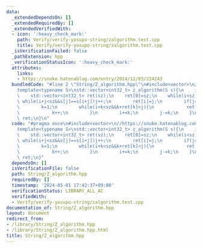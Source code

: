 ```yaml
---
data:
  _extendedDependsOn: []
  _extendedRequiredBy: []
  _extendedVerifiedWith:
  - icon: ':heavy_check_mark:'
    path: Verify/verify-yosupo-string/zalgorithm.test.cpp
    title: Verify/verify-yosupo-string/zalgorithm.test.cpp
  _isVerificationFailed: false
  _pathExtension: hpp
  _verificationStatusIcon: ':heavy_check_mark:'
  attributes:
    links:
    - https://snuke.hatenablog.com/entry/2014/12/03/214243
  bundledCode: "#line 2 \"String/Z_algorithm.hpp\"\n#include<vector>\n//https://snuke.hatenablog.com/entry/2014/12/03/214243\n\
    template<typename S>\nstd::vector<int32_t> z_algorithm(S s){\n    int32_t sz=s.size(),i=1,j=0,k;\n\
    \    std::vector<int32_t> ret(sz);\n    ret[0]=sz;\n    while(i<sz){\n       \
    \ while(i+j<sz&&s[j]==s[i+j])j++;\n        ret[i]=j;\n        if(j==0){i++;continue;}\n\
    \        k=1;\n        while(i+k<sz&&k+ret[k]<j){\n            ret[i+k]=ret[k];\n\
    \            k++;\n        }\n        i+=k;\n        j-=k;\n    }\n    return\
    \ ret;\n}\n"
  code: "#pragma once\n#include<vector>\n//https://snuke.hatenablog.com/entry/2014/12/03/214243\n\
    template<typename S>\nstd::vector<int32_t> z_algorithm(S s){\n    int32_t sz=s.size(),i=1,j=0,k;\n\
    \    std::vector<int32_t> ret(sz);\n    ret[0]=sz;\n    while(i<sz){\n       \
    \ while(i+j<sz&&s[j]==s[i+j])j++;\n        ret[i]=j;\n        if(j==0){i++;continue;}\n\
    \        k=1;\n        while(i+k<sz&&k+ret[k]<j){\n            ret[i+k]=ret[k];\n\
    \            k++;\n        }\n        i+=k;\n        j-=k;\n    }\n    return\
    \ ret;\n}"
  dependsOn: []
  isVerificationFile: false
  path: String/Z_algorithm.hpp
  requiredBy: []
  timestamp: '2024-05-01 17:42:37+09:00'
  verificationStatus: LIBRARY_ALL_AC
  verifiedWith:
  - Verify/verify-yosupo-string/zalgorithm.test.cpp
documentation_of: String/Z_algorithm.hpp
layout: document
redirect_from:
- /library/String/Z_algorithm.hpp
- /library/String/Z_algorithm.hpp.html
title: String/Z_algorithm.hpp
---
```

